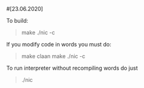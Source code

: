 #[23.06.2020]

To build:

> make
> ./nic -c

If you modify code in words you must do:

> make claan
> make
> ./nic -c


To run interpreter without recompiling words do just

>./nic
